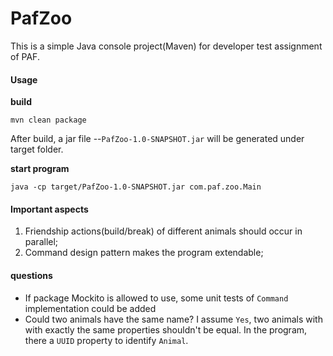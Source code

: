 # PafZoo
This is a simple Java console project(Maven) for developer test assignment of PAF.
 
#### Usage
**build**
 ```shell script
mvn clean package
```
After build, a jar file --`PafZoo-1.0-SNAPSHOT.jar` will be generated under target folder.

**start program**

```shell script
java -cp target/PafZoo-1.0-SNAPSHOT.jar com.paf.zoo.Main
```

#### Important aspects
1. Friendship actions(build/break) of different animals should occur in parallel;
2. Command design pattern makes the program extendable;


#### questions
* If package Mockito is allowed to use, some unit tests of `Command` implementation could be added
* Could two animals have the same name? I assume `Yes`, two animals with with exactly the same 
properties shouldn't be equal. In the program, there a `UUID` property to identify `Animal`.  
